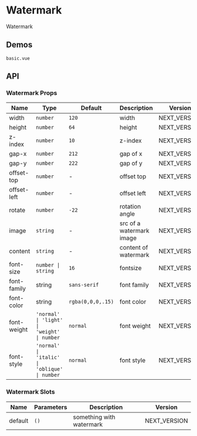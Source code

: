 # Watermark

Watermark

## Demos

```demo
basic.vue
```

## API

### Watermark Props

| Name | Type | Default | Description | Version |
| --- | --- | --- | --- | --- |
| width | `number` | `120` | width | NEXT_VERSION |
| height | `number` | `64` | height | NEXT_VERSION |
| z-index | `number` | `10` | z-index | NEXT_VERSION |
| gap-x | `number` | `212` | gap of x | NEXT_VERSION |
| gap-y | `number` | `222` | gap of y | NEXT_VERSION |
| offset-top | `number` | - | offset top | NEXT_VERSION |
| offset-left | `number` | - | offset left | NEXT_VERSION |
| rotate | `number` | `-22` | rotation angle | NEXT_VERSION |
| image | `string` | - | src of a watermark image | NEXT_VERSION |
| content | `string` | - | content of watermark | NEXT_VERSION |
| font-size | `number \| string` | `16` | fontsize | NEXT_VERSION |
| font-family | string | `sans-serif` | font family | NEXT_VERSION |
| font-color | string | `rgba(0,0,0,.15)` | font color | NEXT_VERSION |
| font-weight | `'normal' \| 'light' \| 'weight' \| number ` | `normal` | font weight | NEXT_VERSION |
| font-style | `'normal' \| 'italic' \| 'oblique' \| number` | `normal` | font style | NEXT_VERSION |

### Watermark Slots

| Name    | Parameters | Description              | Version      |
| ------- | ---------- | ------------------------ | ------------ |
| default | `()`       | something with watermark | NEXT_VERSION |
